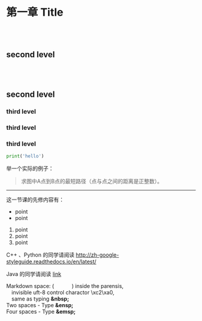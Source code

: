 # 第一章 Title 

<br></br>
## second level

<br></br>
## second level

### third level

### third level

### third level


```python
print('hello')
```

举一个实际的例子：
>求图中A点到B点的最短路径（点与点之间的距离是正整数）。

---

这一节课的先修内容有：
* point
* point

1. point
2. point
3. point

C++ 、Python 的同学请阅读
http://zh-google-styleguide.readthedocs.io/en/latest/

Java 的同学请阅读 [link](https://google.github.io/styleguide/javaguide.html)


Markdown space: (            ) inside the parensis, \
&emsp;invisible uft-8 control charactor \xc2\xa0, \
&emsp;same as typing __\&nbsp;__ \
Two spaces - Type __\&ensp;__ \
Four spaces - Type __\&emsp;__
